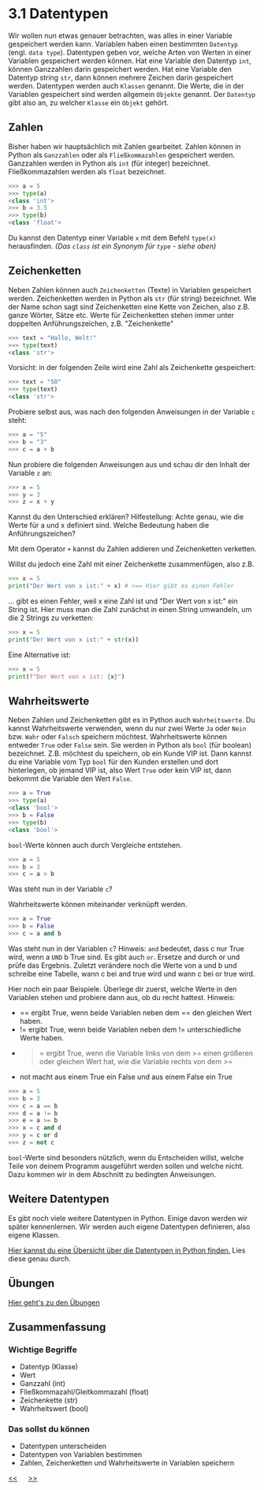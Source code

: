 # 3.1 Datentypen

Wir wollen nun etwas genauer betrachten, 
was alles in einer Variable gespeichert werden kann. 
Variablen haben einen bestimmten `Datentyp` (engl. `data type`).
Datentypen geben vor, welche Arten von Werten in einer Variablen gespeichert werden können.
Hat eine Variable den Datentyp `int`, können Ganzzahlen darin gespeichert werden.
Hat eine Variable den Datentyp string `str`, dann können mehrere Zeichen darin gespeichert werden.
Datentypen werden auch `Klassen` genannt. Die Werte, die in der Variablen gespeichert sind werden  allgemein `Objekte` genannt.
Der `Datentyp` gibt also an, zu welcher `Klasse` ein `Objekt` gehört.

## Zahlen

Bisher haben wir hauptsächlich mit Zahlen gearbeitet.
Zahlen können in Python als `Ganzzahlen` oder als `Fließkommazahlen` gespeichert werden.
Ganzzahlen werden in Python als `int` (für integer) bezeichnet.
Fließkommazahlen werden als `float` bezeichnet.

```python
>>> a = 5
>>> type(a)
<class 'int'>
>>> b = 3.5
>>> type(b)
<class 'float'>
```

Du kannst den Datentyp einer Variable `x` mit dem Befehl `type(x)` herausfinden.
*(Das `class` ist ein Synonym für `type` - siehe oben)*

## Zeichenketten

Neben Zahlen können auch `Zeichenketten` (Texte) in Variablen gespeichert werden.
Zeichenketten werden in Python als `str` (für string) bezeichnet. 
Wie der Name schon sagt sind Zeichenketten eine Kette von Zeichen, also z.B. ganze Wörter, Sätze etc.
Werte für Zeichenketten stehen immer unter doppelten Anführungszeichen, z.B. "Zeichenkette"

```python
>>> text = "Hallo, Welt!"
>>> type(text)
<class 'str'>
```

Vorsicht: in der folgenden Zeile wird eine Zahl als Zeichenkette gespeichert:

```python
>>> text = "50"
>>> type(text)
<class 'str'>
```

Probiere selbst aus, was nach den folgenden Anweisungen in der Variable `c` steht:

```python
>>> a = "5"
>>> b = "3"
>>> c = a + b
```

Nun probiere die folgenden Anweisungen aus und schau dir den Inhalt der Variable `z` an:

```python
>>> x = 5
>>> y = 3
>>> z = x + y
```

Kannst du den Unterschied erklären? 
Hilfestellung: Achte genau, wie die Werte für a und x definiert sind. Welche Bedeutung haben die Anführungszeichen?

Mit dem Operator `+` kannst du Zahlen addieren und Zeichenketten verketten.

Willst du jedoch eine Zahl mit einer Zeichenkette zusammenfügen, also z.B. 
```python
>>> x = 5
print("Der Wert von x ist:" + x) # <== Hier gibt es einen Fehler 
```
... gibt es einen Fehler, weil x eine Zahl ist und "Der Wert von x ist:" ein String ist. Hier muss man die Zahl zunächst in einen String umwandeln, um die 2 Strings zu verketten:

```python
>>> x = 5
print("Der Wert von x ist:" + str(x)) 
```

Eine Alternative ist:
```python
>>> x = 5
print(f"Der Wert von x ist: {x}") 
```

## Wahrheitswerte

Neben Zahlen und Zeichenketten gibt es in Python auch `Wahrheitswerte`.
Du kannst Wahrheitswerte verwenden, wenn du nur zwei Werte `Ja` oder `Nein` bzw. `Wahr` oder `Falsch` speichern möchtest.
Wahrheitswerte können entweder `True` oder `False` sein.
Sie werden in Python als `bool` (für boolean) bezeichnet.
Z.B. möchtest du speichern, ob ein Kunde VIP ist. Dann kannst du eine Variable vom Typ `bool`  für den Kunden erstellen und dort hinterlegen, ob jemand VIP ist, also Wert `True` oder kein VIP ist, dann bekommt die Variable den Wert `False`.

```python
>>> a = True
>>> type(a)
<class 'bool'>
>>> b = False
>>> type(b)
<class 'bool'>
```

`bool`-Werte können auch durch Vergleiche entstehen.

```python
>>> a = 5
>>> b = 3
>>> c = a > b
```

Was steht nun in der Variable `c`?

Wahrheitswerte können miteinander verknüpft werden.

```python
>>> a = True
>>> b = False
>>> c = a and b
```


Was steht nun in der Variablen `c`? 
Hinweis: `and` bedeutet, dass c nur True wird, wenn a `UND` b True sind.
Es gibt auch `or`. Ersetze and durch or und prüfe das Ergebnis. Zuletzt verändere noch die Werte von a und b und schreibe eine Tabelle, wann c bei and true wird und wann c bei or true wird.

Hier noch ein paar Beispiele. Überlege dir zuerst, welche Werte in den 
Variablen stehen und probiere dann aus, ob du recht hattest.
Hinweis: 
 - == ergibt True, wenn beide Variablen neben dem == den gleichen Wert haben.
 - != ergibt True, wenn beide Variablen neben dem != unterschiedliche Werte haben.
 - >= ergibt True, wenn die Variable links von dem >= einen größeren oder gleichen Wert hat, wie die Variable rechts von dem >=
  - not macht aus einem True ein False und aus einem False ein True

```python
>>> a = 5
>>> b = 3
>>> c = a == b
>>> d = a != b
>>> e = a >= b
>>> x = c and d
>>> y = c or d
>>> z = not c
``` 

`bool`-Werte sind besonders nützlich, wenn du Entscheiden willst, welche Teile von deinem Programm ausgeführt werden sollen und welche nicht.
Dazu kommen wir in dem Abschnitt zu bedingten Anweisungen.



## Weitere Datentypen

Es gibt noch viele weitere Datentypen in Python.
Einige davon werden wir später kennenlernen.
Wir werden auch eigene Datentypen definieren, also eigene Klassen.

[Hier kannst du eine Übersicht über die Datentypen in Python finden.](https://www.w3schools.com/python/python_datatypes.asp) Lies diese genau durch.

## Übungen
[Hier geht's zu den Übungen](../uebungen/UE_03.1_Datentypen.md)

## Zusammenfassung
### Wichtige Begriffe
- Datentyp (Klasse)
- Wert
- Ganzzahl (int)
- Fließkommazahl/Gleitkommazahl (float)
- Zeichenkette (str)
- Wahrheitswert (bool)

### Das sollst du können
- Datentypen unterscheiden
- Datentypen von Variablen bestimmen
- Zahlen, Zeichenketten und Wahrheitswerte in Variablen speichern
 

[<<](03.0_Variablen) &emsp; [>>](04.0_Script.md)
